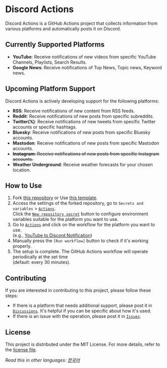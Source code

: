 # Discord Actions

Discord Actions is a GitHub Actions project that collects information from various platforms and automatically posts it on Discord.

## Currently Supported Platforms

- **YouTube**: Receive notifications of new videos from specific YouTube Channels, Playlists, Search Results.
- **Google News**: Receive notifications of Top News, Topic news, Keyword news.

## Upcoming Platform Support

Discord Actions is actively developing support for the following platforms:

- **RSS**: Receive notifications of new content from RSS feeds.
- **Reddit**: Receive notifications of new posts from specific subreddits.
- **Twitter(𝕏)**: Receive notifications of new tweets from specific Twitter accounts or specific hashtags.
- **Bluesky**: Receive notifications of new posts from specific Bluesky accounts.
- **Mastodon**: Receive notifications of new posts from specific Mastodon accounts.
- ~~**Instagram**: Receive notifications of new posts from specific Instagram accounts.~~
- **Weather Underground**: Receive weather forecasts for your chosen location.

## How to Use

1. Fork [this repository](https://github.com/DiscordActions/DiscordActions/fork) or Use [this template](https://github.com/new?template_name=DiscordActions&template_owner=DiscordActions).
2. Access the settings of the forked repository, go to `Secrets and variables` > [`Actions`](https://github.com/DiscordActions/DiscordActions/settings/secrets/actions).  
Click the [`New repository secret`](https://github.com/DiscordActions/DiscordActions/settings/secrets/actions/new) button to configure environment variables suitable for the platform you want to use.  
4. Go to [`Actions`](https://github.com/DiscordActions/DiscordActions/actions) and click on the workflow for the platform you want to use.  
   (e.g., [YouTube to Discord Notification](https://github.com/DiscordActions/DiscordActions/actions/workflows/youtube_to_discord.yml))  
6. Manually press the `[Run workflow]` button to check if it's working properly.
7. The setup is complete. The GitHub Actions workflow will operate periodically at the set time  
   (default: every 30 minutes).

## Contributing

If you are interested in contributing to this project, please follow these steps:
- If there is a platform that needs additional support, please post it in [`Discussions`](https://github.com/DiscordActions/DiscordActions/discussions). It's helpful if you can be specific about how it's used.
- If there is an issue with the operation, please post it in [`Issues`](https://github.com/DiscordActions/DiscordActions/issues).

## License

This project is distributed under the MIT License. For more details, refer to the [license file](LICENSE).

*Read this in other languages: [한국어](README_KR.md)*
